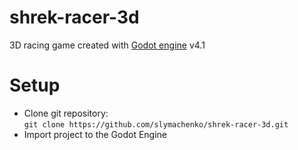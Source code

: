 # shrek-racer-3d

3D racing game created with [Godot engine](https://github.com/godotengine) v4.1

# Setup

- Clone git repository:  
  `git clone https://github.com/slymachenko/shrek-racer-3d.git`
- Import project to the Godot Engine
